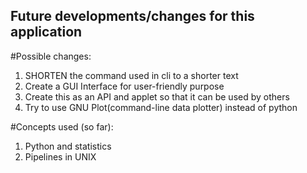 ## Future developments/changes for this application

#Possible changes:
1) SHORTEN the command used in cli to a shorter text
2) Create a GUI Interface for user-friendly purpose
2) Create this as an API and applet so that it can be used by others
3) Try to use GNU Plot(command-line data plotter) instead of python



#Concepts used (so far):
1) Python and statistics
2) Pipelines in UNIX
